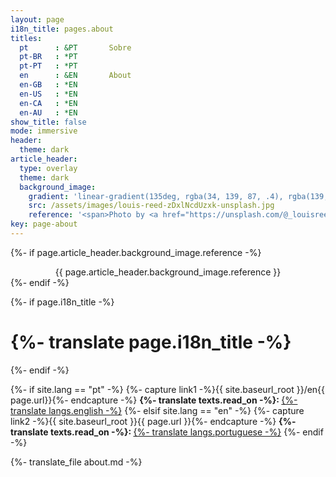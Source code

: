 ```yaml
---
layout: page
i18n_title: pages.about
titles:
  pt      : &PT       Sobre
  pt-BR   : *PT
  pt-PT   : *PT
  en      : &EN       About
  en-GB   : *EN
  en-US   : *EN
  en-CA   : *EN
  en-AU   : *EN
show_title: false
mode: immersive
header:
  theme: dark
article_header:
  type: overlay
  theme: dark
  background_image:
    gradient: 'linear-gradient(135deg, rgba(34, 139, 87, .4), rgba(139, 34, 139, .4))'
    src: /assets/images/louis-reed-zDxlNcdUzxk-unsplash.jpg
    reference: '<span>Photo by <a href="https://unsplash.com/@_louisreed?utm_source=unsplash&amp;utm_medium=referral&amp;utm_content=creditCopyText">Louis Reed</a> on <a href="https://unsplash.com/s/photos/raspberry-pi?utm_source=unsplash&amp;utm_medium=referral&amp;utm_content=creditCopyText">Unsplash</a></span>'
key: page-about
---
```

{%- if page.article_header.background_image.reference -%}
<div style="text-align: center">
  {{ page.article_header.background_image.reference }}
</div>
{%- endif -%}

{%- if page.i18n_title -%}
  <h1>{%- translate page.i18n_title -%}</h1>
{%- endif -%}

{%- if site.lang == "pt" -%}
  {%- capture link1 -%}{{ site.baseurl_root }}/en{{ page.url}}{%- endcapture -%}
  <strong>{%- translate texts.read_on -%}: </strong><a href="{{ link1 }}" >{%- translate langs.english -%}</a>
{%- elsif site.lang == "en" -%}
  {%- capture link2 -%}{{ site.baseurl_root }}{{ page.url  }}{%- endcapture -%}
  <strong>{%- translate texts.read_on -%}: </strong><a href="{{ link2 }}" >{%- translate langs.portuguese -%}</a>
{%- endif -%}

</p>

{%- translate_file about.md -%}
